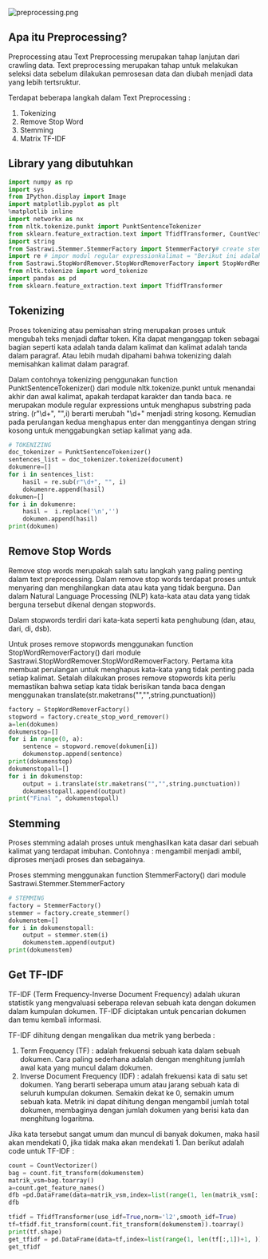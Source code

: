 ![preprocessing.png](https://miro.medium.com/max/800/1*KljmJybQDj1mJAL-oS8VWQ.png)

## Apa itu Preprocessing?

Preprocessing atau Text Preprocessing merupakan tahap lanjutan dari crawling data. Text preprocessing merupakan tahap untuk melakukan seleksi data sebelum dilakukan pemrosesan data dan diubah menjadi data yang lebih tertsruktur.

Terdapat beberapa langkah dalam Text Preprocessing :
1. Tokenizing
2. Remove Stop Word
3. Stemming
4. Matrix TF-IDF

## Library yang dibutuhkan


```python
import numpy as np
import sys
from IPython.display import Image
import matplotlib.pyplot as plt
%matplotlib inline
import networkx as nx
from nltk.tokenize.punkt import PunktSentenceTokenizer
from sklearn.feature_extraction.text import TfidfTransformer, CountVectorizer
import string 
from Sastrawi.Stemmer.StemmerFactory import StemmerFactory# create stemmer
import re # impor modul regular expressionkalimat = "Berikut ini adalah 5 negara dengan pendidikan terbaik di dunia adalah Korea Selatan, Jepang, Singapura, Hong Kong, dan Finlandia."
from Sastrawi.StopWordRemover.StopWordRemoverFactory import StopWordRemoverFactory
from nltk.tokenize import word_tokenize
import pandas as pd
from sklearn.feature_extraction.text import TfidfTransformer
```

## Tokenizing

Proses tokenizing atau pemisahan string merupakan proses untuk mengubah teks menjadi daftar token. Kita dapat menganggap token sebagai bagian seperti kata adalah tanda dalam kalimat dan kalimat adalah tanda dalam paragraf. Atau lebih mudah dipahami bahwa tokenizing dalah memisahkan kalimat dalam paragraf.

Dalam contohnya tokenizing penggunakan function PunktSentenceTokenizer() dari module nltk.tokenize.punkt untuk menandai akhir dan awal kalimat, apakah terdapat karakter dan tanda baca. re merupakan module regular expressions untuk menghapus substring pada string. (r"\d+", "",i) berarti merubah "\d+" menjadi string kosong. Kemudian pada perulangan kedua menghapus enter dan menggantinya dengan string kosong untuk menggabungkan setiap kalimat yang ada.




```python
# TOKENIZING
doc_tokenizer = PunktSentenceTokenizer()
sentences_list = doc_tokenizer.tokenize(document)
dokumenre=[]
for i in sentences_list:
    hasil = re.sub(r"\d+", "", i)
    dokumenre.append(hasil) 
dokumen=[]
for i in dokumenre:
    hasil =  i.replace('\n','') 
    dokumen.append(hasil)
print(dokumen)
```

## Remove Stop Words

Remove stop words merupakah salah satu langkah yang paling penting dalam text preprocessing. Dalam remove stop words terdapat proses untuk menyaring dan menghilangkan data atau kata yang tidak berguna. Dan dalam Natural Language Processing (NLP) kata-kata atau data yang tidak berguna tersebut dikenal dengan stopwords.

Dalam stopwords terdiri dari kata-kata seperti kata penghubung (dan, atau, dari, di, dsb).

Untuk proses remove stopwords menggunakan function StopWordRemoverFactory() dari module Sastrawi.StopWordRemover.StopWordRemoverFactory. Pertama kita membuat perulangan untuk menghapus kata-kata yang tidak penting pada setiap kalimat. Setalah dilakukan proses remove stopwords kita perlu memastikan bahwa setiap kata tidak berisikan tanda baca dengan menggunakan translate(str.maketrans("","",string.punctuation))


```python
factory = StopWordRemoverFactory()
stopword = factory.create_stop_word_remover()
a=len(dokumen)
dokumenstop=[]
for i in range(0, a):
    sentence = stopword.remove(dokumen[i])
    dokumenstop.append(sentence)
print(dokumenstop)
dokumenstopall=[]
for i in dokumenstop:
    output = i.translate(str.maketrans("","",string.punctuation))
    dokumenstopall.append(output)
print("Final ", dokumenstopall)
```

## Stemming

Proses stemming adalah proses untuk menghasilkan kata dasar dari sebuah kalimat yang terdapat imbuhan. Contohnya : mengambil menjadi ambil, diproses menjadi proses dan sebagainya.

Proses stemming menggunakan function StemmerFactory() dari module Sastrawi.Stemmer.StemmerFactory


```python
# STEMMING
factory = StemmerFactory()
stemmer = factory.create_stemmer()
dokumenstem=[]
for i in dokumenstopall:
    output = stemmer.stem(i)
    dokumenstem.append(output)
print(dokumenstem)
```

## Get TF-IDF

TF-IDF (Term Frequency-Inverse Document Frequency) adalah ukuran statistik yang mengvaluasi seberapa relevan sebuah kata dengan dokumen dalam kumpulan dokumen. TF-IDF diciptakan untuk pencarian dokumen dan temu kembali informasi.

TF-IDF dihitung dengan mengalikan dua metrik yang berbeda :
1. Term Frequency (TF) : adalah frekuensi sebuah kata dalam sebuah dokumen. Cara paling sederhana adalah dengan menghitung jumlah awal kata yang muncul dalam dokumen.
2. Inverse Document Frequency (IDF) : adalah frekuensi kata di satu set dokumen. Yang berarti seberapa umum atau jarang sebuah kata di seluruh kumpulan dokumen. Semakin dekat ke 0, semakin umum sebuah kata. Metrik ini dapat dihitung dengan mengambil jumlah total dokumen, membaginya dengan jumlah dokumen yang berisi kata dan menghitung logaritma.

Jika kata tersebut sangat umum dan muncul di banyak dokumen, maka hasil akan mendekati 0, jika tidak maka akan mendekati 1. Dan berikut adalah code untuk TF-IDF :


```python
count = CountVectorizer()
bag = count.fit_transform(dokumenstem)
matrik_vsm=bag.toarray()
a=count.get_feature_names()
dfb =pd.DataFrame(data=matrik_vsm,index=list(range(1, len(matrik_vsm[:,1])+1, )),columns=[a])
dfb

tfidf = TfidfTransformer(use_idf=True,norm='l2',smooth_idf=True)
tf=tfidf.fit_transform(count.fit_transform(dokumenstem)).toarray()
print(tf.shape)
get_tfidf = pd.DataFrame(data=tf,index=list(range(1, len(tf[:,1])+1, )),columns=[a])
get_tfidf
```